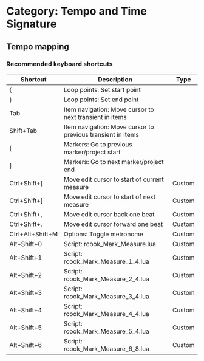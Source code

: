 # Category: Tempo and Time Signature

## Tempo mapping

### Recommended keyboard shortcuts

| Shortcut         | Description                                  | Type   |
| ---              | ---                                          | ---    |
| {                | Loop points: Set start point                 |        |
| }                | Loop points: Set end point                   |        |
| Tab              | Item navigation: Move cursor to next transient in items     |   |
| Shift+Tab        | Item navigation: Move cursor to previous transient in items |   |
| [                | Markers: Go to previous marker/project start |        |
| ]                | Markers: Go to next marker/project end       |        |
| Ctrl+Shift+[     | Move edit cursor to start of current measure | Custom |
| Ctrl+Shift+]     | Move edit cursor to start of next measure    | Custom |
| Ctrl+Shift+,     | Move edit cursor back one beat               | Custom |
| Ctrl+Shift+.     | Move edit cursor forward one beat            | Custom |
| Ctrl+Alt+Shift+M | Options: Toggle metronome                    | Custom |
| Alt+Shift+0      | Script: rcook_Mark_Measure.lua               | Custom |
| Alt+Shift+1      | Script: rcook_Mark_Measure_1_4.lua           | Custom |
| Alt+Shift+2      | Script: rcook_Mark_Measure_2_4.lua           | Custom |
| Alt+Shift+3      | Script: rcook_Mark_Measure_3_4.lua           | Custom |
| Alt+Shift+4      | Script: rcook_Mark_Measure_4_4.lua           | Custom |
| Alt+Shift+5      | Script: rcook_Mark_Measure_5_4.lua           | Custom |
| Alt+Shift+6      | Script: rcook_Mark_Measure_6_8.lua           | Custom |
